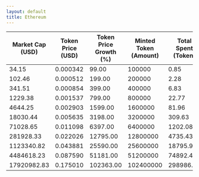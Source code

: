 ```yaml
---
layout: default
title: Ethereum
---
```

| Market Cap (USD) | Token Price (USD) | Token Price Growth (%) | Minted Token (Amount) | Total Spent (Token) | Author Revenue (USD) | Platform Mint Fee (USD) |
|------------------|-------------------|------------------------|-----------------------|--------------------|-------------------------|-------------------------|
| 34.15 | 0.000342 | 99.00 | 100000 | 0.85 | 0.77 | 0.08 |
| 102.46 | 0.000512 | 199.00 | 200000 | 2.28 | 2.05 | 0.20 |
| 341.51 | 0.000854 | 399.00 | 400000 | 6.83 | 6.15 | 0.61 |
| 1229.38 | 0.001537 | 799.00 | 800000 | 22.77 | 20.49 | 2.05 |
| 4644.25 | 0.002903 | 1599.00 | 1600000 | 81.96 | 73.76 | 7.38 |
| 18030.44 | 0.005635 | 3198.00 | 3200000 | 309.63 | 278.66 | 27.87 |
| 71028.65 | 0.011098 | 6397.00 | 6400000 | 1202.08 | 1081.83 | 108.18 |
| 281928.33 | 0.022026 | 12795.00 | 12800000 | 4735.43 | 4261.72 | 426.17 |
| 1123340.82 | 0.043881 | 25590.00 | 25600000 | 18795.98 | 16915.70 | 1691.57 |
| 4484618.23 | 0.087590 | 51181.00 | 51200000 | 74892.40 | 67400.45 | 6740.04 |
| 17920982.83 | 0.175010 | 102363.00 | 102400000 | 298986.59 | 269077.09 | 26907.71 |
